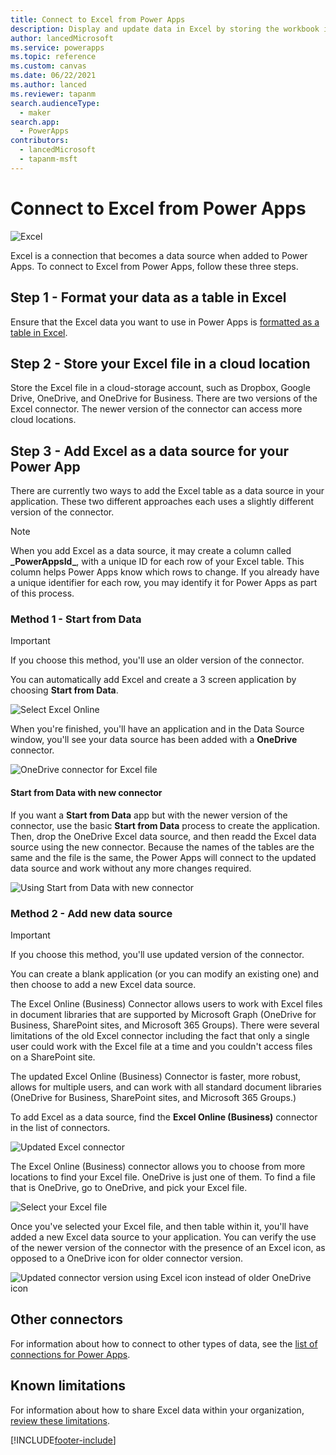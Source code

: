 ```yaml
---
title: Connect to Excel from Power Apps
description: Display and update data in Excel by storing the workbook in a cloud-storage account and then connecting to the data from your app.
author: lancedMicrosoft
ms.service: powerapps
ms.topic: reference
ms.custom: canvas
ms.date: 06/22/2021
ms.author: lanced
ms.reviewer: tapanm
search.audienceType: 
  - maker
search.app: 
  - PowerApps
contributors:
  - lancedMicrosoft
  - tapanm-msft
---
```

# Connect to Excel from Power Apps

![Excel](./media/connection-excel/excelicon.png)

Excel is a connection that becomes a data source when added to Power Apps. To connect to Excel from Power Apps, follow these three steps.

## Step 1 - Format your data as a table in Excel

Ensure that the Excel data you want to use in Power Apps is [formatted as a table in Excel](https://support.office.com/article/Create-an-Excel-table-in-a-worksheet-E81AA349-B006-4F8A-9806-5AF9DF0AC664).

## Step 2 - Store your Excel file in a cloud location

Store the Excel file in a cloud-storage account, such as Dropbox, Google Drive, OneDrive, and OneDrive for Business. There are two versions of the Excel connector. The newer version of the connector can access more cloud locations.

## Step 3 - Add Excel as a data source for your Power App

There are currently two ways to add the Excel table as a data source in your application. These two different approaches each uses a slightly different version of the connector.

> [!NOTE]
> When you add Excel as a data source, it may create a column called **\_PowerAppsId_**, with a unique ID for each row of your Excel table. This column helps Power Apps know which rows to change. If you already have a unique identifier for each row, you may identify it for Power Apps as part of this process.

### Method 1 - Start from Data

> [!IMPORTANT]
> If you choose this method, you'll use an older version of the connector.

You can automatically add Excel and create a 3 screen application by choosing **Start from Data**.

![Select Excel Online](./media/connection-excel/start-from-data.png "Select Excel Online")

When you're finished, you'll have an application and in the Data Source window, you'll see your data source has been added with a **OneDrive** connector.

![OneDrive connector for Excel file](./media/connection-excel/onedrive-connector.png "OneDrive connector for Excel file")

#### Start from Data with new connector

If you want a **Start from Data** app but with the newer version of the connector, use the basic **Start from Data** process to create the application. Then, drop the OneDrive Excel data source, and then readd the Excel data source using the new connector. Because the names of the tables are the same and the file is the same, the Power Apps will  connect to the updated data source and work without any more changes required.

![Using Start from Data with new connector](./media/connection-excel/excel-data-source-with-app.png "Using Start from Data with new connector")

### Method 2 - Add new data source

> [!IMPORTANT]
> If you choose this method, you'll use updated version of the connector.

You can create a blank application (or you can modify an existing one) and then choose to add a new Excel data source.

The Excel Online (Business) Connector allows users to work with Excel files in document libraries that are supported by Microsoft Graph (OneDrive for Business, SharePoint sites, and Microsoft 365 Groups). There were several limitations of the old Excel connector including the fact that only a single user could work with the Excel file at a time and you couldn't access files on a SharePoint site.

The updated Excel Online (Business) Connector is faster, more robust, allows for multiple users, and can work with all standard document libraries (OneDrive for Business, SharePoint sites, and Microsoft 365 Groups.)

To add Excel as a data source, find the **Excel Online (Business)** connector in the list of connectors.

![Updated Excel connector](./media/connection-excel/excel-connector-and-others.png "Updated Excel connector")

The Excel Online (Business) connector allows you to choose from more locations to find your Excel file. OneDrive is just one of them. To find a file that is OneDrive, go to OneDrive, and pick your Excel file.

![Select your Excel file](./media/connection-excel/excel-connector-table-picker.png "Select your Excel file")

Once you've selected your Excel file, and then table within it, you'll have added a new Excel data source to your application. You can verify the use of the newer version of the connector with the presence of an Excel icon, as opposed to a OneDrive icon for older connector version.

![Updated connector version using Excel icon instead of older OneDrive icon](./media/connection-excel/excel-data-source.png "Updated connector version using Excel icon instead of older OneDrive icon")

## Other connectors

For information about how to connect to other types of data, see the [list of connections for Power Apps](../connections-list.md).

## Known limitations

For information about how to share Excel data within your organization, [review these limitations](cloud-storage-blob-connections.md#sharing-excel-tables).

[!INCLUDE[footer-include](../../../includes/footer-banner.md)]
